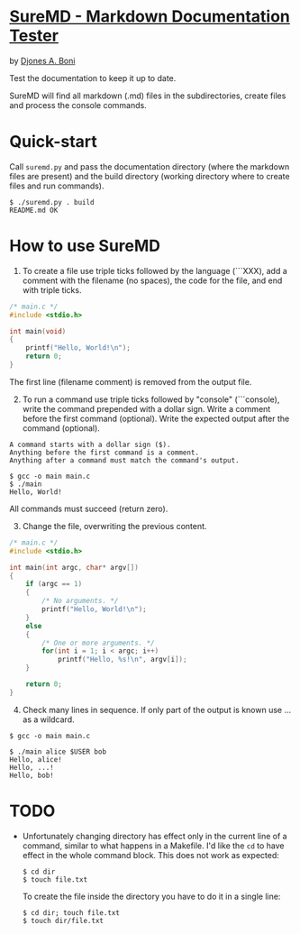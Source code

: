 # [SureMD - Markdown Documentation Tester](https://github.com/embtool/suremd)

by [Djones A. Boni](https://github.com/djboni)

Test the documentation to keep it up to date.

SureMD will find all markdown (.md) files in the subdirectories, create
files and process the console commands.

# Quick-start

Call `suremd.py` and pass the documentation directory (where the
markdown files are present) and the build directory (working directory
where to create files and run commands).

```
$ ./suremd.py . build
README.md OK
```

# How to use SureMD

1. To create a file use triple ticks followed by the language (```XXX),
   add a comment with the filename (no spaces), the code for
   the file, and end with triple ticks.

```cpp
/* main.c */
#include <stdio.h>

int main(void)
{
    printf("Hello, World!\n");
    return 0;
}
```

The first line (filename comment) is removed from the output file.

2. To run a command use triple ticks followed by "console" (```console),
   write the command prepended with a dollar sign.
   Write a comment before the first command (optional).
   Write the expected output after the command (optional).

```console
A command starts with a dollar sign ($).
Anything before the first command is a comment.
Anything after a command must match the command's output.

$ gcc -o main main.c
$ ./main
Hello, World!
```

All commands must succeed (return zero).

3. Change the file, overwriting the previous content.

```cpp
/* main.c */
#include <stdio.h>

int main(int argc, char* argv[])
{
    if (argc == 1)
    {
        /* No arguments. */
        printf("Hello, World!\n");
    }
    else
    {
        /* One or more arguments. */
        for(int i = 1; i < argc; i++)
            printf("Hello, %s!\n", argv[i]);
    }

    return 0;
}
```

4. Check many lines in sequence.
   If only part of the output is known use ... as a wildcard.

```console
$ gcc -o main main.c

$ ./main alice $USER bob
Hello, alice!
Hello, ...!
Hello, bob!
```

# TODO

- Unfortunately changing directory has effect only in the current
  line of a command, similar to what happens in a Makefile.
  I'd like the `cd` to have effect in the whole command block.
  This does not work as expected:

  ```
  $ cd dir
  $ touch file.txt
  ```

  To create the file inside the directory you have to do it in a single
  line:

  ```
  $ cd dir; touch file.txt
  $ touch dir/file.txt
  ```
